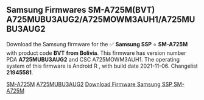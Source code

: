 <h2>Samsung Firmwares SM-A725M(BVT) A725MUBU3AUG2/A725MOWM3AUH1/A725MUBU3AUG2</h2>
Download the Samsung firmware for the ✅ <strong>Samsung SSP </strong> ⭐ <strong>SM-A725M</strong> with product code <strong>BVT</strong> <strong> from Bolivia</strong>. This firmware has version number PDA <strong>A725MUBU3AUG2</strong> and CSC A725MOWM3AUH1. The operating system of this firmware is Android R , with build date 2021-11-06. Changelist <strong>21945581</strong>.


[SM-A725M](https://samfirm.shop/samsung/model/SM-A725M)
[A725MUBU3AUG2](https://samfirm.shop/samsung/pda/A725MUBU3AUG2)
[Download Firmware Samsung SSP SM-A725M](https://samfirm.shop/samsung/firmware/473074)
